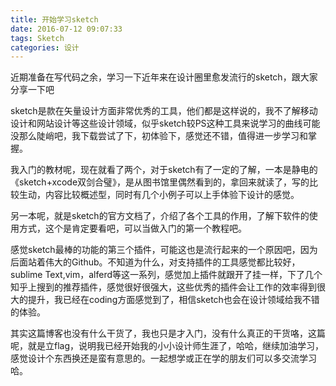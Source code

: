 ```yaml
---
title: 开始学习sketch
date: 2016-07-12 09:07:33
tags: Sketch
categories: 设计
---
```


近期准备在写代码之余，学习一下近年来在设计圈里愈发流行的sketch，跟大家分享一下吧<!--more-->

sketch是款在矢量设计方面非常优秀的工具，他们都是这样说的，我不了解移动设计和网站设计等这些设计领域，似乎sketch较PS这种工具来说学习的曲线可能没那么陡峭吧，我下载尝试了下，初体验下，感觉还不错，值得进一步学习和掌握。

我入门的教材呢，现在就看了两个，对于sketch有了一定的了解，一本是静电的《sketch+xcode双剑合璧》，是从图书馆里偶然看到的，拿回来就读了，写的比较生动，内容比较概述型，同时有几个小例子可以上手体验下设计的感觉。

另一本呢，就是sketch的官方文档了，介绍了各个工具的作用，了解下软件的使用方式，这个是肯定要看吧，可以当做入门的第一个教程吧。

感觉sketch最棒的功能的第三个插件，可能这也是流行起来的一个原因吧，因为后面站着伟大的Github。不知道为什么，对支持插件的工具感觉都比较好，sublime Text,vim，alferd等这一系列，感觉加上插件就跟开了挂一样，下了几个知乎上搜到的推荐插件，感觉很好很强大，这些优秀的插件会让工作的效率得到很大的提升，我已经在coding方面感觉到了，相信sketch也会在设计领域给我不错的体验。

其实这篇博客也没有什么干货了，我也只是才入门，没有什么真正的干货咯，这篇呢，就是立flag，说明我已经开始我的小小设计师生涯了，哈哈，继续加油学习，感觉设计个东西换还是蛮有意思的。一起想学或正在学的朋友们可以多交流学习哈。